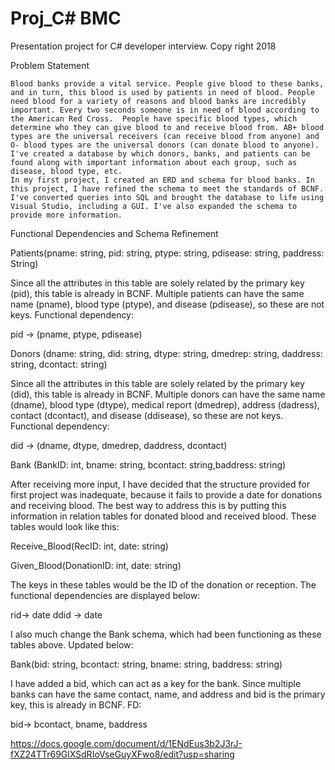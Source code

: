 # Proj_C# BMC
Presentation project for C# developer interview.
Copy right 2018


Problem Statement


    Blood banks provide a vital service. People give blood to these banks, and in turn, this blood is used by patients in need of blood. People need blood for a variety of reasons and blood banks are incredibly important. Every two seconds someone is in need of blood according to the American Red Cross.  People have specific blood types, which determine who they can give blood to and receive blood from. AB+ blood types are the universal receivers (can receive blood from anyone) and O- blood types are the universal donors (can donate blood to anyone). I've created a database by which donors, banks, and patients can be found along with important information about each group, such as disease, blood type, etc.
    In my first project, I created an ERD and schema for blood banks. In this project, I have refined the schema to meet the standards of BCNF. I've converted queries into SQL and brought the database to life using Visual Studio, including a GUI. I've also expanded the schema to provide more information.

Functional Dependencies and Schema Refinement

Patients(pname: string, pid: string, ptype: string, pdisease: string, paddress: String)

Since all the attributes in this table are solely related by the primary key (pid), this table is already in BCNF. Multiple patients can have the same name (pname), blood type (ptype), and disease (pdisease), so these are not keys. Functional dependency:

pid → (pname, ptype, pdisease)

Donors (dname: string, did: string, dtype: string, dmedrep: string, daddress: string, dcontact: string)

Since all the attributes in this table are solely related by the primary key (did), this table is already in BCNF. Multiple donors can have the same name (dname), blood type (dtype), medical report (dmedrep), address (dadress), contact (dcontact), and disease (ddisease), so these are not keys. Functional dependency:

did → (dname, dtype, dmedrep, daddress, dcontact)


Bank (BankID: int, bname: string, bcontact: string,baddress: string)

After receiving more input, I have decided that the structure provided for first project was inadequate, because it fails to provide a date for donations and receiving blood. The best way to address this is by putting this information in relation tables for donated blood and received blood. These tables would look like this:

Receive_Blood(RecID: int, date: string)

Given_Blood(DonationID: int, date: string)

The keys in these tables would be the ID of the donation or reception. The functional dependencies are displayed below:


rid→ date
ddid → date

I also much change the Bank schema, which had been functioning as these tables above. Updated below:

Bank(bid: string, bcontact: string, bname: string, baddress: string)

I have added a bid, which can act as a key for the bank. Since multiple banks can have the same contact, name, and address and bid is the primary key, this is already in BCNF. FD:

bid→ bcontact, bname, baddress
 
 
 https://docs.google.com/document/d/1ENdEus3b2J3rJ-fXZ24TTr69GlXSdRIoVseGuyXFwo8/edit?usp=sharing
